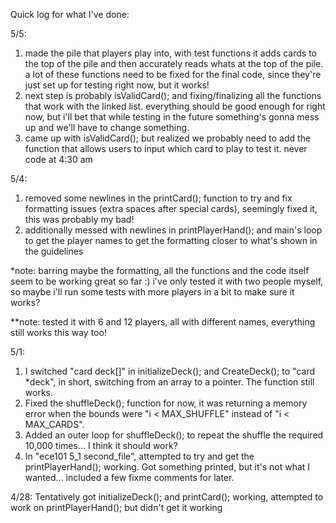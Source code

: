Quick log for what I've done:

5/5:
1) made the pile that players play into, with test functions it adds cards to the top of the pile and then accurately reads whats at the top of the pile. a lot of these functions need to be fixed for the final code, since they're just set up for testing right now, but it works!
2) next step is probably isValidCard(); and fixing/finalizing all the functions that work with the linked list. everything should be good enough for right now, but i'll bet that while testing in the future something's gonna mess up and we'll have to change something.
3) came up with isValidCard(); but realized we probably need to add the function that allows users to input which card to play to test it. never code at 4:30 am

5/4:
1) removed some newlines in the printCard(); function to try and fix formatting issues (extra spaces after special cards), seemingly fixed it, this was probably my bad!
2) additionally messed with newlines in printPlayerHand(); and main's loop to get the player names to get the formatting closer to what's shown in the guidelines

*note: barring maybe the formatting, all the functions and the code itself seem to be working great so far :) i've only tested it with two people myself, so maybe i'll run some tests with more players in a bit to make sure it works?

**note: tested it with 6 and 12 players, all with different names, everything still works this way too!

5/1:
1) I switched "card deck[]" in initializeDeck(); and CreateDeck(); to "card *deck", in short, switching from an array to a pointer. The function still works. 
2) Fixed the shuffleDeck(); function for now, it was returning a memory error when the bounds were "i < MAX_SHUFFLE" instead of "i < MAX_CARDS". 
3) Added an outer loop for shuffleDeck(); to repeat the shuffle the required 10,000 times... I think it should work?
4) In "ece101 5_1 second_file", attempted to try and get the printPlayerHand(); working. Got something printed, but it's not what I wanted... included a few fixme comments for later.

4/28: Tentatively got initializeDeck(); and printCard(); working, attempted to work on printPlayerHand(); but didn't get it working


